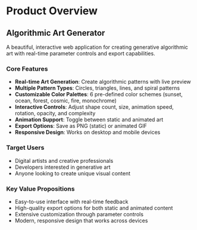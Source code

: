 # Product Overview

## Algorithmic Art Generator

A beautiful, interactive web application for creating generative algorithmic art with real-time parameter controls and export capabilities.

### Core Features
- **Real-time Art Generation**: Create algorithmic patterns with live preview
- **Multiple Pattern Types**: Circles, triangles, lines, and spiral patterns
- **Customizable Color Palettes**: 6 pre-defined color schemes (sunset, ocean, forest, cosmic, fire, monochrome)
- **Interactive Controls**: Adjust shape count, size, animation speed, rotation, opacity, and complexity
- **Animation Support**: Toggle between static and animated art
- **Export Options**: Save as PNG (static) or animated GIF
- **Responsive Design**: Works on desktop and mobile devices

### Target Users
- Digital artists and creative professionals
- Developers interested in generative art
- Anyone looking to create unique visual content

### Key Value Propositions
- Easy-to-use interface with real-time feedback
- High-quality export options for both static and animated content
- Extensive customization through parameter controls
- Modern, responsive design that works across devices